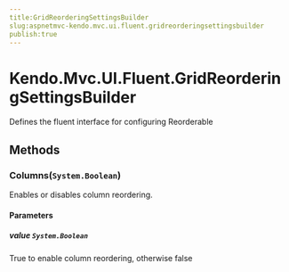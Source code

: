 ```yaml
---
title:GridReorderingSettingsBuilder
slug:aspnetmvc-kendo.mvc.ui.fluent.gridreorderingsettingsbuilder
publish:true
---
```


# Kendo.Mvc.UI.Fluent.GridReorderingSettingsBuilder
Defines the fluent interface for configuring Reorderable



## Methods

### Columns(`System.Boolean`)
Enables or disables column reordering.


#### Parameters

##### value `System.Boolean`
True to enable column reordering, otherwise false






 
